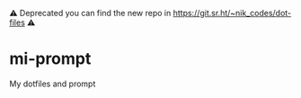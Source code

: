 ⚠ Deprecated you can find the new repo in https://git.sr.ht/~nik_codes/dot-files ⚠

# mi-prompt
My dotfiles and prompt
